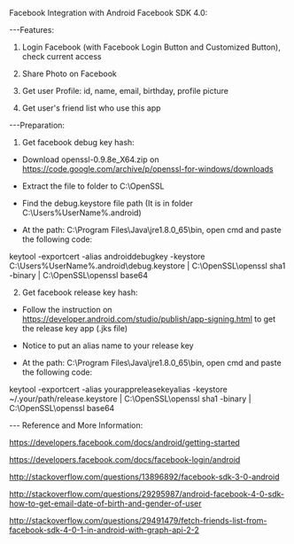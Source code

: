 Facebook Integration with Android Facebook SDK 4.0: 

---Features: 

1) Login Facebook (with Facebook Login Button and Customized Button), check current access

2) Share Photo on Facebook

3) Get user Profile: id, name, email, birthday, profile picture

4) Get user's friend list who use this app

---Preparation:

1) Get facebook debug key hash:

- Download openssl-0.9.8e_X64.zip on https://code.google.com/archive/p/openssl-for-windows/downloads

- Extract the file to folder to C:\OpenSSL

- Find the debug.keystore file path (It is in folder C:\Users\%UserName%\.android)

- At the path: C:\Program Files\Java\jre1.8.0_65\bin, open cmd and paste the following code:

keytool -exportcert -alias androiddebugkey -keystore C:\Users\%UserName%\.android\debug.keystore | C:\OpenSSL\openssl sha1 -binary | C:\OpenSSL\openssl base64

2) Get facebook release key hash:

- Follow the instruction on https://developer.android.com/studio/publish/app-signing.html to get the release key app (.jks file)

- Notice to put an alias name to your release key

- At the path: C:\Program Files\Java\jre1.8.0_65\bin, open cmd and paste the following code:

keytool -exportcert -alias yourappreleasekeyalias -keystore ~/.your/path/release.keystore | C:\OpenSSL\openssl sha1 -binary | C:\OpenSSL\openssl base64

--- Reference and More Information:

https://developers.facebook.com/docs/android/getting-started

https://developers.facebook.com/docs/facebook-login/android

http://stackoverflow.com/questions/13896892/facebook-sdk-3-0-android

http://stackoverflow.com/questions/29295987/android-facebook-4-0-sdk-how-to-get-email-date-of-birth-and-gender-of-user

http://stackoverflow.com/questions/29491479/fetch-friends-list-from-facebook-sdk-4-0-1-in-android-with-graph-api-2-2
